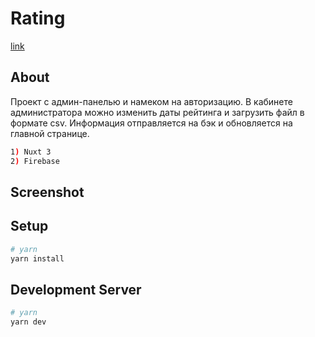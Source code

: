 # Rating
[link](https://glebov-evgeny.github.io/rating/)

## About

Проект с админ-панелью и намеком на авторизацию. В кабинете администратора можно изменить даты рейтинга и загрузить файл в формате csv. Информация отправляется на бэк и обновляется на главной странице. 

```bash
1) Nuxt 3
2) Firebase
```

## Screenshot


## Setup
```bash
# yarn
yarn install

```
## Development Server


```bash
# yarn
yarn dev

```
